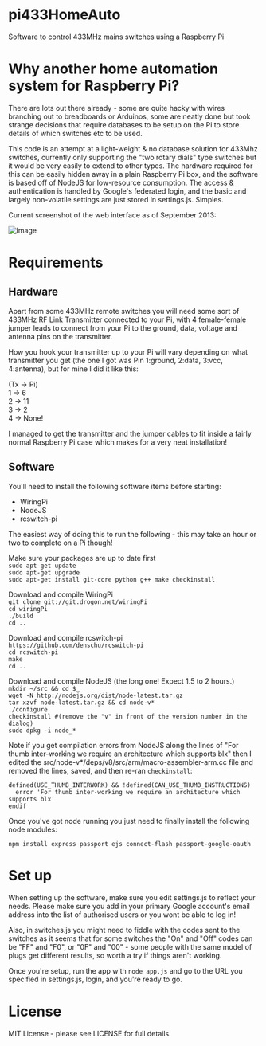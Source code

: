 pi433HomeAuto
=============

Software to control 433MHz mains switches using a Raspberry Pi

Why another home automation system for Raspberry Pi?
====================================================
There are lots out there already - some are quite hacky with wires branching out to breadboards or
Arduinos, some are neatly done but took strange decisions that require databases to be setup on the Pi
to store details of which switches etc to be used. 

This code is an attempt at a light-weight & no database solution for 433Mhz switches, currently only 
supporting the "two rotary dials" type switches but it would be very easily to extend to other 
types.  The hardware required for this can be easily hidden away in a plain Raspberry Pi box, and 
the software is based off of NodeJS for low-resource consumption.  The access & authentication is 
handled by Google's federated login, and the basic and largely non-volatile settings are just stored 
in settings.js.  Simples.

Current screenshot of the web interface as of September 2013:

![Image](../master/screenshot.png?raw=true)



Requirements
============

Hardware
--------
Apart from some 433MHz remote switches you will need some sort of 433MHz RF Link Transmitter 
connected to your Pi, with 4 female-female jumper leads to connect from your Pi to the ground, 
data, voltage and antenna pins on the transmitter.

How you hook your transmitter up to your Pi will vary depending on what transmitter you get (the
one I got was Pin 1:ground, 2:data, 3:vcc, 4:antenna), but for mine I did it like this: 

(Tx -> Pi)  
1 -> 6  
2 -> 11  
3 -> 2  
4 -> None!  

I managed to get the transmitter and the jumper cables to fit inside a fairly normal Raspberry Pi
case which makes for a very neat installation!

Software
--------
You'll need to install the following software items before starting:

* WiringPi
* NodeJS
* rcswitch-pi

The easiest way of doing this to run the following - this may take an hour or two to complete on a
Pi though!

Make sure your packages are up to date first  
`sudo apt-get update`  
`sudo apt-get upgrade`  
`sudo apt-get install git-core python g++ make checkinstall`  

Download and compile WiringPi  
`git clone git://git.drogon.net/wiringPi`  
`cd wiringPi`  
`./build`  
`cd ..`  

Download and compile rcswitch-pi  
`https://github.com/denschu/rcswitch-pi`  
`cd rcswitch-pi`  
`make`  
`cd ..`  

Download and compile NodeJS (the long one!  Expect 1.5 to 2 hours.)  
`mkdir ~/src && cd $_`  
`wget -N http://nodejs.org/dist/node-latest.tar.gz`  
`tar xzvf node-latest.tar.gz && cd node-v*`  
`./configure`  
`checkinstall #(remove the "v" in front of the version number in the dialog)`  
`sudo dpkg -i node_*`  

Note if you get compilation errors from NodeJS along the lines of "For thumb inter-working we 
require an architecture which supports blx" then I edited the src/node-v*/deps/v8/src/arm/macro-assembler-arm.cc file and removed the lines, saved, and then re-ran `checkinstall`:

`defined(USE_THUMB_INTERWORK) && !defined(CAN_USE_THUMB_INSTRUCTIONS)`  
`  error 'For thumb inter-working we require an architecture which supports blx'`  
`endif`  

Once you've got node running you just need to finally install the following node modules: 
 
`npm install express passport ejs connect-flash passport-google-oauth`

Set up
======
When setting up the software, make sure you edit settings.js to reflect your needs.  Please
make sure you add in your primary Google account's email address into the list of authorised users
or you wont be able to log in!

Also, in switches.js you might need to fiddle with the codes sent to the switches as it seems that
for some switches the "On" and "Off" codes can be "FF" and "F0", or "0F" and "00" - some people with 
the same model of plugs get different results, so worth a try if things aren't working.

Once you're setup, run the app with `node app.js` and go to the URL you specified in
settings.js, login, and you're ready to go.

License
=======
MIT License - please see LICENSE for full details.